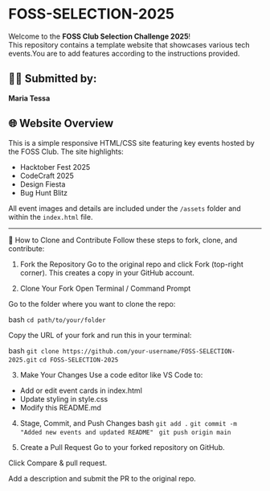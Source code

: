 # FOSS-SELECTION-2025

Welcome to the **FOSS Club Selection Challenge 2025**!  
This repository contains a template website that showcases various tech events.You are to add features according to the instructions provided.

## 👩‍💻 Submitted by:
**Maria Tessa** 

## 🌐 Website Overview

This is a simple responsive HTML/CSS site featuring key events hosted by the FOSS Club. The site highlights:

- Hacktober Fest 2025  
- CodeCraft 2025  
- Design Fiesta  
- Bug Hunt Blitz
  

All event images and details are included under the `/assets` folder and within the `index.html` file.

---

💼 How to Clone and Contribute
Follow these steps to fork, clone, and contribute:

1. Fork the Repository
Go to the original repo and click Fork (top-right corner). This creates a copy in your GitHub account.

2. Clone Your Fork
 Open Terminal / Command Prompt

 Go to the folder where you want to clone the repo:

bash
```cd path/to/your/folder```

Copy the URL of your fork and run this in your terminal:

bash
``` git clone https://github.com/your-username/FOSS-SELECTION-2025.git ```
```cd FOSS-SELECTION-2025```

3. Make Your Changes
Use a code editor like VS Code to:

- Add or edit event cards in index.html
- Update styling in style.css
- Modify this README.md

4. Stage, Commit, and Push Changes
bash ```git add .```
   ```git commit -m "Added new events and updated README"```
  ``` git push origin main```

6. Create a Pull Request
Go to your forked repository on GitHub.

Click Compare & pull request.

Add a description and submit the PR to the original repo.

